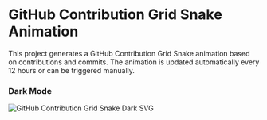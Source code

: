 # GitHub Contribution Grid Snake Animation

This project generates a GitHub Contribution Grid Snake animation based on contributions and commits. The animation is updated automatically every 12 hours or can be triggered manually.

### Dark Mode
![GitHub Contribution Grid Snake Dark SVG](assets/github-contribution-grid-snake-dark.svg)
